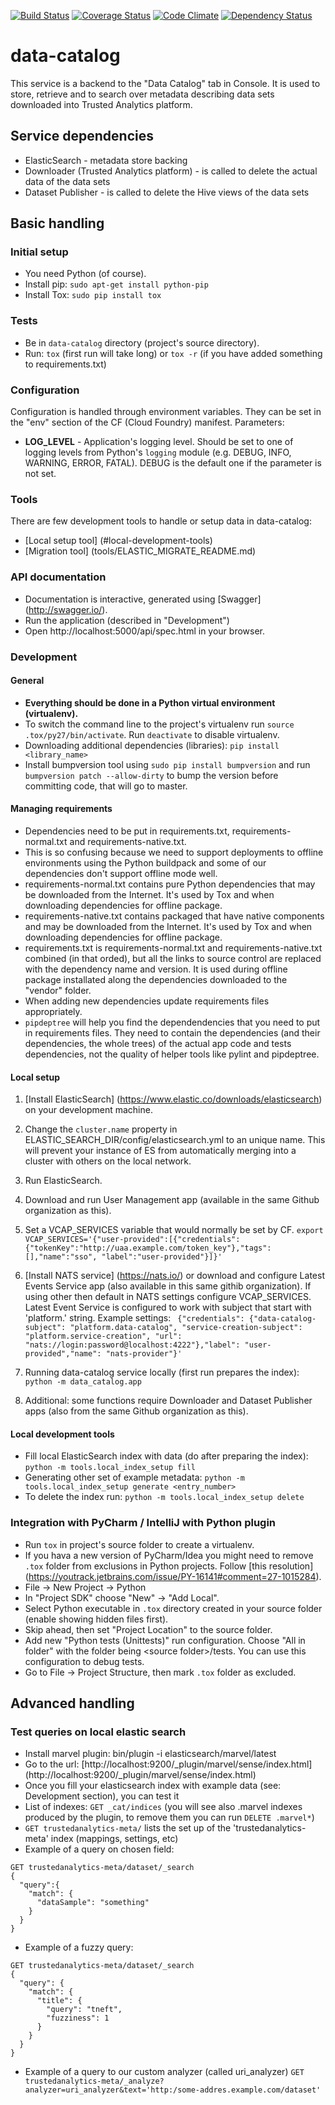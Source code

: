 [![Build Status](https://travis-ci.org/trustedanalytics/data-catalog.svg?branch=master)](https://travis-ci.org/trustedanalytics/data-catalog)
[![Coverage Status](https://coveralls.io/repos/trustedanalytics/data-catalog/badge.svg?branch=master&service=github)](https://coveralls.io/github/trustedanalytics/data-catalog?branch=master)
[![Code Climate](https://codeclimate.com/github/trustedanalytics/data-catalog/badges/gpa.svg)](https://codeclimate.com/github/trustedanalytics/data-catalog)
[![Dependency Status](https://gemnasium.com/trustedanalytics/data-catalog.svg)](https://gemnasium.com/trustedanalytics/data-catalog)

data-catalog
============

This service is a backend to the "Data Catalog" tab in Console.
It is used to store, retrieve and to search over metadata describing data sets downloaded into Trusted Analytics platform.

## Service dependencies
* ElasticSearch - metadata store backing
* Downloader (Trusted Analytics platform) - is called to delete the actual data of the data sets
* Dataset Publisher - is called to delete the Hive views of the data sets

## Basic handling

### Initial setup
* You need Python (of course).
* Install pip: `sudo apt-get install python-pip`
* Install Tox: `sudo pip install tox`

### Tests
* Be in `data-catalog` directory (project's source directory).
* Run: `tox` (first run will take long) or `tox -r` (if you have added something to requirements.txt)

### Configuration
Configuration is handled through environment variables. They can be set in the "env" section of the CF (Cloud Foundry) manifest.
Parameters:
* **LOG_LEVEL** - Application's logging level. Should be set to one of logging levels from Python's `logging` module (e.g. DEBUG, INFO, WARNING, ERROR, FATAL). DEBUG is the default one if the parameter is not set.

### Tools
There are few development tools to handle or setup data in data-catalog:
* [Local setup tool] (#local-development-tools)
* [Migration tool] (tools/ELASTIC_MIGRATE_README.md)

### API documentation
* Documentation is interactive, generated using [Swagger] (http://swagger.io/).
* Run the application (described in "Development")
* Open http://localhost:5000/api/spec.html in your browser.

### Development

#### General
* **Everything should be done in a Python virtual environment (virtualenv).**
* To switch the command line to the project's virtualenv run `source .tox/py27/bin/activate`. Run `deactivate` to disable virtualenv.
* Downloading additional dependencies (libraries): `pip install <library_name>`
* Install bumpversion tool using `sudo pip install bumpversion` and run `bumpversion patch --allow-dirty` to bump the version before committing code, that will go to master.

#### Managing requirements
* Dependencies need to be put in requirements.txt, requirements-normal.txt and requirements-native.txt.
* This is so confusing because we need to support deployments to offline environments using the Python buildpack and some of our dependencies don't support offline mode well.
* requirements-normal.txt contains pure Python dependencies that may be downloaded from the Internet. It's used by Tox and when downloading dependencies for offline package.
* requirements-native.txt contains packaged that have native components and may be downloaded from the Internet. It's used by Tox and when downloading dependencies for offline package.
* requirements.txt is requirements-normal.txt and requirements-native.txt combined (in that orded), but all the links to source control are replaced with the dependency name and version. It is used during offline package installated along the dependencies downloaded to the "vendor" folder.
* When adding new dependencies update requirements files appropriately.
* `pipdeptree` will help you find the dependendencies that you need to put in requirements files. They need to contain the dependencies (and their dependencies, the whole trees) of the actual app code and tests dependencies, not the quality of helper tools like pylint and pipdeptree.

#### Local setup
1. [Install ElasticSearch] (https://www.elastic.co/downloads/elasticsearch) on your development machine.
1. Change the `cluster.name` property in ELASTIC_SEARCH_DIR/config/elasticsearch.yml to an unique name. This will prevent your instance of ES from automatically merging into a cluster with others on the local network.
1. Run ElasticSearch.
1. Download and run User Management app (available in the same Github organization as this).
1. Set a VCAP_SERVICES variable that would normally be set by CF.
```export VCAP_SERVICES='{"user-provided":[{"credentials":{"tokenKey":"http://uaa.example.com/token_key"},"tags":[],"name":"sso", "label":"user-provided"}]}'```
1. [Install NATS service] (https://nats.io/) or download and configure Latest Events Service app (also available in this same githib organization). If using other then default in NATS settings configure VCAP_SERVICES. Latest Event Service is configured to work with subject that start with 'platform.' string. Example settings:
``` {"credentials": {"data-catalog-subject": "platform.data-catalog", "service-creation-subject": "platform.service-creation", "url": "nats://login:password@localhost:4222"},"label": "user-provided","name": "nats-provider"}'```

1. Running data-catalog service locally (first run prepares the index): `python -m data_catalog.app`
1. Additional: some functions require Downloader and Dataset Publisher apps (also from the same Github organization as this).

#### Local development tools
* Fill local ElasticSearch index with data (do after preparing the index): `python -m tools.local_index_setup fill`
* Generating other set of example metadata: `python -m tools.local_index_setup generate <entry_number>`
* To delete the index run: `python -m tools.local_index_setup delete`


### Integration with PyCharm / IntelliJ with Python plugin
* Run `tox` in project's source folder to create a virtualenv.
* If you hava a new version of PyCharm/Idea you might need to remove `.tox` folder from exclusions in Python projects. Follow [this resolution] (https://youtrack.jetbrains.com/issue/PY-16141#comment=27-1015284).
* File -> New Project -> Python
* In "Project SDK" choose "New" -> "Add Local".
* Select Python executable in `.tox` directory created in your source folder (enable showing hidden files first).
* Skip ahead, then set "Project Location" to the source folder.
* Add new "Python tests (Unittests)" run configuration. Choose "All in folder" with the folder being &lt;source folder&gt;/tests. You can use this configuration to debug tests.
* Go to File -> Project Structure, then mark `.tox` folder as excluded.

## Advanced handling

### Test queries on local elastic search
* Install marvel plugin: bin/plugin -i elasticsearch/marvel/latest
* Go to the url: [http://localhost:9200/_plugin/marvel/sense/index.html] (http://localhost:9200/_plugin/marvel/sense/index.html)
* Once you fill your elasticsearch index with example data (see: Development section), you can test it
* List of indexes: `GET _cat/indices` (you will see also .marvel indexes produced by the plugin, to remove them you can run `DELETE .marvel*`)
* `GET trustedanalytics-meta/` lists the set up of the 'trustedanalytics-meta' index (mappings, settings, etc)
* Example of a query on chosen field:
```
GET trustedanalytics-meta/dataset/_search
{
  "query":{
    "match": {
      "dataSample": "something"
    }
  }
}
```
* Example of a fuzzy query:
```
GET trustedanalytics-meta/dataset/_search
{
  "query": {
    "match": {
      "title": {
        "query": "tneft",
        "fuzziness": 1
      }
    }
  }
}
```
* Example of a query to our custom analyzer (called uri_analyzer)
`GET trustedanalytics-meta/_analyze?analyzer=uri_analyzer&text='http:/some-addres.example.com/dataset'`

